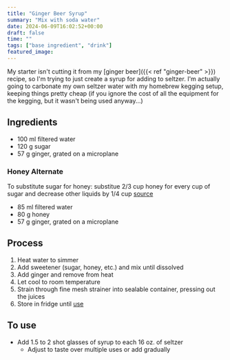 ```yaml
---
title: "Ginger Beer Syrup"
summary: "Mix with soda water"
date: 2024-06-09T16:02:52+00:00
draft: false
time: ""
tags: ["base ingredient", "drink"]
featured_image: 
---
```


My starter isn't cutting it from my [ginger beer]({{< ref "ginger-beer" >}}) recipe, so I'm trying to just create a syrup for adding to seltzer. I'm actually going to carbonate my own seltzer water with my homebrew kegging setup, keeping things pretty cheap (if you ignore the cost of all the equipment for the kegging, but it wasn't being used anyway...)

## Ingredients
- 100 ml filtered water
- 120 g sugar
- 57 g ginger, grated on a microplane

### Honey Alternate
To substitute sugar for honey: substitue 2/3 cup honey for every cup of sugar and decrease other liquids by 1/4 cup [source](https://www.atcoblueflamekitchen.com/en-ca/how-to/substitute-honey-sugar.html)

- 85 ml filtered water
- 80 g honey
- 57 g ginger, grated on a microplane

## Process
1. Heat water to simmer
1. Add sweetener (sugar, honey, etc.) and mix until dissolved
1. Add ginger and remove from heat
1. Let cool to room temperature
1. Strain through fine mesh strainer into sealable container, pressing out the juices
1. Store in fridge until [use](#to-use)

## To use
- Add 1.5 to 2 shot glasses of syrup to each 16 oz. of seltzer
  - Adjust to taste over multiple uses or add gradually
